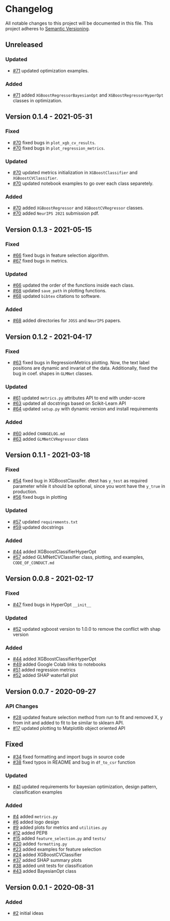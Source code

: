 # Changelog
All notable changes to this project will be documented in this file.
This project adheres to [Semantic Versioning](http://semver.org/).

## Unreleased

### Updated
* [#71](https://github.com/slickml/slick-ml/pull/71) updated optimization examples.

### Added
* [#71](https://github.com/slickml/slick-ml/pull/71) added `XGBoostRegressorBayesianOpt` and `XGBoostRegressorHyperOpt` classes in optimization. 

## Version 0.1.4 - 2021-05-31

### Fixed
* [#70](https://github.com/slickml/slick-ml/pull/70) fixed bugs in `plot_xgb_cv_results`. 
* [#70](https://github.com/slickml/slick-ml/pull/70) fixed bugs in `plot_regression_metrics`. 


### Updated
* [#70](https://github.com/slickml/slick-ml/pull/70) updated metrics initialization in `XGBoostClassifier` and `XGBoostCVClassifier`.
* [#70](https://github.com/slickml/slick-ml/pull/70) updated notebook examples to go over each class separetely.

### Added
* [#70](https://github.com/slickml/slick-ml/pull/70) added `XGBoostRegressor` and `XGBoostCVRegressor` classes.
* [#70](https://github.com/slickml/slick-ml/pull/70) added `NeurIPS 2021` submission pdf.


## Version 0.1.3 - 2021-05-15

### Fixed
* [#66](https://github.com/slickml/slick-ml/pull/66) fixed bugs in feature selection algorithm. 
* [#67](https://github.com/slickml/slick-ml/pull/67) fixed bugs in metrics. 

### Updated
* [#66](https://github.com/slickml/slick-ml/pull/66) updated the order of the functions inside each class.
* [#68](https://github.com/slickml/slick-ml/pull/68) updated `save_path` in plotting functions.
* [#68](https://github.com/slickml/slick-ml/pull/68) updated `bibtex` citations to software.

### Added
* [#68](https://github.com/slickml/slick-ml/pull/68) added directories for `JOSS` and `NeurIPS` papers.


## Version 0.1.2 - 2021-04-17

### Fixed
* [#63](https://github.com/slickml/slick-ml/pull/63) fixed bugs in RegressionMetrics plotting. Now, the text label positions are dynamic and invariat of the data. Additionally, fixed the bug in coef. shapes in `GLMNet` classes. 

### Updated
* [#61](https://github.com/slickml/slick-ml/pull/61) updated `metrics.py` attributes API to end with under-score
* [#63](https://github.com/slickml/slick-ml/pull/63) updated all docstrings based on Scikit-Learn API
* [#64](https://github.com/slickml/slick-ml/pull/64) updated `setup.py` with dynamic version and install requirements

### Added
* [#60](https://github.com/slickml/slick-ml/pull/60) added `CHANGELOG.md`
* [#63](https://github.com/slickml/slick-ml/pull/63) added `GLMNetCVRegressor` class

## Version 0.1.1 - 2021-03-18

### Fixed
* [#54](https://github.com/slickml/slick-ml/pull/54) fixed bug in XGBoostClassifer. dtest has `y_test` as required parameter while it should be optional, since you wont have the `y_true` in production.
* [#56](https://github.com/slickml/slick-ml/pull/56) fixed bugs in plotting

### Updated
* [#57](https://github.com/slickml/slick-ml/pull/57) updated `requirements.txt`
* [#59](https://github.com/slickml/slick-ml/pull/59) updated docstrings

### Added
* [#44](https://github.com/slickml/slick-ml/pull/44) added XGBoostClassifierHyperOpt
* [#57](https://github.com/slickml/slick-ml/pull/57) added GLMNetCVClassifier class, plotting, and examples, `CODE_OF_CONDUCT.md`

## Version 0.0.8 - 2021-02-17

### Fixed
* [#47](https://github.com/slickml/slick-ml/pull/47) fixed bugs in HyperOpt `__init__`
### Updated
* [#52](https://github.com/slickml/slick-ml/pull/52) updated xgboost version to 1.0.0 to remove the conflict with shap version

### Added
* [#44](https://github.com/slickml/slick-ml/pull/44) added XGBoostClassifierHyperOpt
* [#49](https://github.com/slickml/slick-ml/pull/49) added Google Colab links to notebooks
* [#51](https://github.com/slickml/slick-ml/pull/51) added regression metrics
* [#52](https://github.com/slickml/slick-ml/pull/52) added SHAP waterfall plot


## Version 0.0.7 - 2020-09-27

### API Changes
* [#28](https://github.com/slickml/slick-ml/pull/28) updated feature selection method from run to fit and removed X, y from init and added to fit to be similar to sklearn API.
* [#17](https://github.com/slickml/slick-ml/pull/17) updated plotting to Matplotlib object oriented API

## Fixed
* [#34](https://github.com/slickml/slick-ml/pull/34) fixed formatting and import bugs in source code
* [#38](https://github.com/slickml/slick-ml/pull/38) fixed typos in README and bug in `df_to_csr` function

### Updated
* [#41](https://github.com/slickml/slick-ml/pull/41) updated requirements for bayesian optimization, design pattern, classification examples

### Added
* [#4](https://github.com/slickml/slick-ml/pull/4) added `metrics.py`
* [#6](https://github.com/slickml/slick-ml/pull/6) added logo design
* [#9](https://github.com/slickml/slick-ml/pull/9) added plots for metrics and `utilities.py`
* [#12](https://github.com/slickml/slick-ml/pull/12) added PEP8
* [#15](https://github.com/slickml/slick-ml/pull/15) added `feature_selection.py` and `tests/`
* [#20](https://github.com/slickml/slick-ml/pull/20) added `formatting.py`
* [#23](https://github.com/slickml/slick-ml/pull/23) added examples for feature selection
* [#24](https://github.com/slickml/slick-ml/pull/24) added XGBoostCVClassifier
* [#37](https://github.com/slickml/slick-ml/pull/37) added SHAP summary plots
* [#38](https://github.com/slickml/slick-ml/pull/38) added unit tests for classification
* [#43](https://github.com/slickml/slick-ml/pull/43) added BayesianOpt class


## Version 0.0.1 - 2020-08-31
### Added
* [#2](https://github.com/slickml/slick-ml/pull/2) initial ideas
